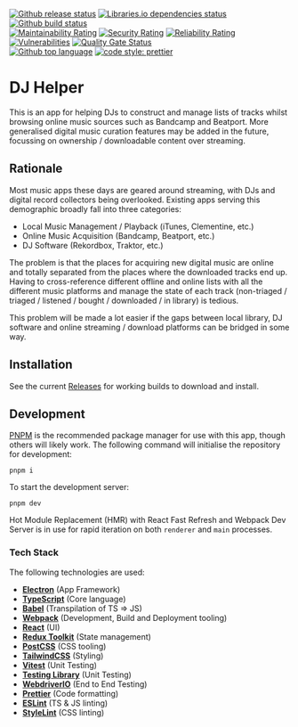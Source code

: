 [![Github release status](https://img.shields.io/github/v/release/goosewobbler/dj-helper?include_prereleases)](https://github.com/goosewobbler/dj-helper/releases)
[![Libraries.io dependencies status](https://img.shields.io/librariesio/release/github/goosewobbler/dj-helper)](https://libraries.io/github/goosewobbler/dj-helper)
[![Github build status](https://img.shields.io/github/workflow/status/goosewobbler/dj-helper/CI)](https://github.com/goosewobbler/dj-helper/actions/workflows/ci.yml)  
[![Maintainability Rating](https://sonarcloud.io/api/project_badges/measure?project=goosewobbler_dj-helper&metric=sqale_rating)](https://sonarcloud.io/dashboard?id=goosewobbler_dj-helper) [![Security Rating](https://sonarcloud.io/api/project_badges/measure?project=goosewobbler_dj-helper&metric=security_rating)](https://sonarcloud.io/dashboard?id=goosewobbler_dj-helper) [![Reliability Rating](https://sonarcloud.io/api/project_badges/measure?project=goosewobbler_dj-helper&metric=reliability_rating)](https://sonarcloud.io/dashboard?id=goosewobbler_dj-helper) [![Vulnerabilities](https://sonarcloud.io/api/project_badges/measure?project=goosewobbler_dj-helper&metric=vulnerabilities)](https://sonarcloud.io/dashboard?id=goosewobbler_dj-helper) [![Quality Gate Status](https://sonarcloud.io/api/project_badges/measure?project=goosewobbler_dj-helper&metric=alert_status)](https://sonarcloud.io/dashboard?id=goosewobbler_dj-helper)  
[![Github top language](https://img.shields.io/github/languages/top/goosewobbler/dj-helper)](https://typescriptlang.org)
[![code style: prettier](https://img.shields.io/badge/code_style-prettier-ff69b4.svg)](https://github.com/prettier/prettier)

# DJ Helper

This is an app for helping DJs to construct and manage lists of tracks whilst browsing online music sources such as Bandcamp and Beatport. More generalised digital music curation features may be added in the future, focussing on ownership / downloadable content over streaming.

## Rationale

Most music apps these days are geared around streaming, with DJs and digital record collectors being overlooked. Existing apps serving this demographic broadly fall into three categories:

- Local Music Management / Playback (iTunes, Clementine, etc.)
- Online Music Acquisition (Bandcamp, Beatport, etc.)
- DJ Software (Rekordbox, Traktor, etc.)

The problem is that the places for acquiring new digital music are online and totally separated from the places where the downloaded tracks end up. Having to cross-reference different offline and online lists with all the different music platforms and manage the state of each track (non-triaged / triaged / listened / bought / downloaded / in library) is tedious.

This problem will be made a lot easier if the gaps between local library, DJ software and online streaming / download platforms can be bridged in some way.

## Installation

See the current [Releases](https://github.com/goosewobbler/dj-helper/releases) for working builds to download and install.

## Development

[PNPM](https://pnpm.io) is the recommended package manager for use with this app, though others will likely work. The following command will initialise the repository for development:

```
pnpm i
```

To start the development server:

```
pnpm dev
```

Hot Module Replacement (HMR) with React Fast Refresh and Webpack Dev Server is in use for rapid iteration on both `renderer` and `main` processes.

### Tech Stack

The following technologies are used:

- **[Electron](https://electronjs.org)** (App Framework)
- **[TypeScript](https://www.typescriptlang.org)** (Core language)
- **[Babel](https://babeljs.io)** (Transpilation of TS => JS)
- **[Webpack](https://webpack.js.org)** (Development, Build and Deployment tooling)
- **[React](https://reactjs.org)** (UI)
- **[Redux Toolkit](https://redux-toolkit.js.org)** (State management)
- **[PostCSS](https://postcss.org)** (CSS tooling)
- **[TailwindCSS](https://tailwindcss.com)** (Styling)
- **[Vitest](https://vitest.dev)** (Unit Testing)
- **[Testing Library](https://testing-library.com)** (Unit Testing)
- **[WebdriverIO](https://webdriver.io)** (End to End Testing)
- **[Prettier](https://prettier.io)** (Code formatting)
- **[ESLint](https://eslint.org)** (TS & JS linting)
- **[StyleLint](https://stylelint.io)** (CSS linting)
